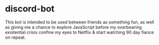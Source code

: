 # discord-bot
This bot is intended to be used between friends as something fun, as well as giving me a chance to explore JavaScript before my overbearing existential crisis confine my eyes to Netflix & start watching 90 day fiance on repeat. 
